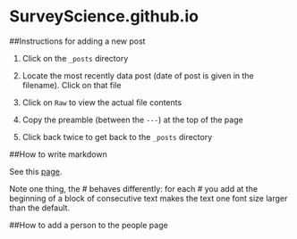 # SurveyScience.github.io

##Instructions for adding a new post

1. Click on the `_posts` directory

2. Locate the most recently data post (date of post is given in the filename). Click on that file

3. Click on `Raw` to view the actual file contents

4. Copy the preamble (between the `---`) at the top of the page

5. Click back twice to get back to the `_posts` directory


##How to write markdown

See this [page](https://help.github.com/articles/markdown-basics/).

Note one thing, the \# behaves differently: for each \# you add at the beginning of a block of consecutive text makes the text one font size larger than the default.


##How to add a person to the people page
